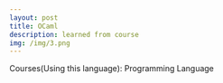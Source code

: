 ```yaml
---
layout: post
title: OCaml
description: learned from course
img: /img/3.png
---
```



Courses(Using this language): Programming Language